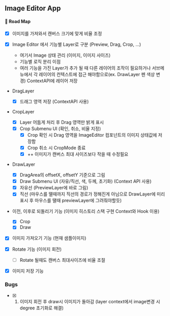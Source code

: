 ## Image Editor App

#### 🚗 Road Map

- [x] 이미지를 가져와서 캔버스 크기에 맞게 비율 조정
- [x] Image Editor 에서 기능별 Layer로 구분 (Preview, Drag, Crop, ...)

  - 여기서 Image 상태 관리 (이미지, 이미지 사이즈)
  - 기능별 로직 분리 이점
  - 여러 기능을 가진 Layer가 추가 될 때 다른 레이어의 조작이 필요하거나 서브메뉴에서 각 레이어의 컨텍스트에 접근 해야함으로(ex. DrawLayer 펜 색상 변경) ContextAPI에 레이어 저장

- DragLayer

  - [x] 드래그 영역 저장 (ContextAPI 사용)

- CropLayer

  - [x] Layer 어둡게 처리 후 Drag 영역만 밝게 표시
  - [x] Crop Submenu UI (확인, 취소, 비율 지정)
    - [x] Crop 확인 시 Drag 영역을 ImageEditor 컴포넌트의 이미지 상태값에 저장함
    - [x] Crop 취소 시 CropMode 종료
    - [x] ++ 이미지가 캔버스 최대 사이즈보다 작을 때 수정필요

- DrawLayer

  - [x] DragArea의 offsetX, offsetY 기준으로 그림
  - [x] Draw Submenu UI (자유/직선, 색, 두께, 초기화) (Context API 사용)
  - [x] 자유선 (PreviewLayer에 바로 그림)
  - [x] 직선 (마우스를 땔때까지 직선의 경로가 정해진게 아님으로 DrawLayer에 미리 표시 후 마우스를 땔때 previewLayer에 그려줘야할듯)

- 이전, 이후로 되돌리기 기능 (이미지 히스토리 스택 구현 Context와 Hook 이용)

  - [x] Crop
  - [x] Draw

- [x] 이미지 가져오기 기능 (현재 샘플이미지)

- [x] Rotate 기능 (이미지 회전)

  - [ ] Rotate 될때도 캔버스 최대사이즈에 비율 조절

- [x] 이미지 저장 기능

### Bugs

- [x] 1. 이미지 회전 후 draw시 이미지가 돌아감 (layer context에서 image변경 시 degree 초기화로 해결)
